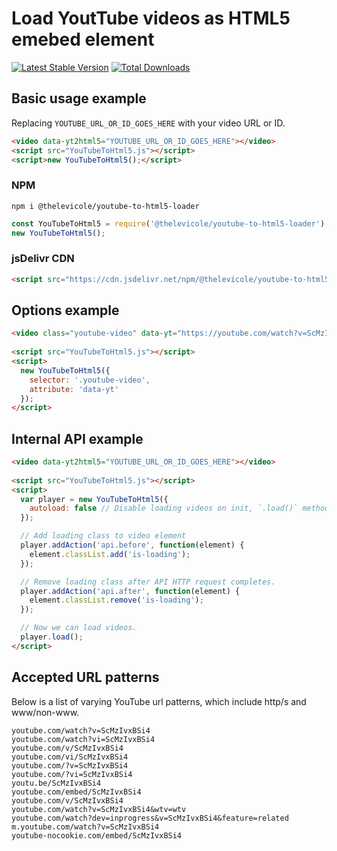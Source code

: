 # Load YoutTube videos as HTML5 emebed element

[![Latest Stable Version](https://img.shields.io/npm/v/@thelevicole/youtube-to-html5-loader)](https://www.npmjs.com/package/@thelevicole/youtube-to-html5-loader)
[![Total Downloads](https://img.shields.io/npm/dt/@thelevicole/youtube-to-html5-loader)](https://www.npmjs.com/package/@thelevicole/youtube-to-html5-loader)
  
## Basic usage example  
Replacing `YOUTUBE_URL_OR_ID_GOES_HERE` with your video URL or ID.

```html
<video data-yt2html5="YOUTUBE_URL_OR_ID_GOES_HERE"></video>
<script src="YouTubeToHtml5.js"></script>
<script>new YouTubeToHtml5();</script>
```

### NPM

```
npm i @thelevicole/youtube-to-html5-loader
```

```javascript
const YouTubeToHtml5 = require('@thelevicole/youtube-to-html5-loader');
new YouTubeToHtml5();
```

### jsDelivr CDN

```html
<script src="https://cdn.jsdelivr.net/npm/@thelevicole/youtube-to-html5-loader@4.0.0/dist/YouTubeToHtml5.min.js"></script>
```

## Options example

```html
<video class="youtube-video" data-yt="https://youtube.com/watch?v=ScMzIvxBSi4"></video>
    
<script src="YouTubeToHtml5.js"></script>
<script>
  new YouTubeToHtml5({   
    selector: '.youtube-video',
    attribute: 'data-yt'
  });
</script>
```

## Internal API example

```html
<video data-yt2html5="YOUTUBE_URL_OR_ID_GOES_HERE"></video>
    
<script src="YouTubeToHtml5.js"></script>
<script>   
  var player = new YouTubeToHtml5({
    autoload: false // Disable loading videos on init, `.load()` method is required.
  });

  // Add loading class to video element
  player.addAction('api.before', function(element) {   
    element.classList.add('is-loading');
  });

  // Remove loading class after API HTTP request completes.
  player.addAction('api.after', function(element) {
    element.classList.remove('is-loading');
  });

  // Now we can load videos.
  player.load();
</script>
```

## Accepted URL patterns  
Below is a list of varying YouTube url patterns, which include http/s and www/non-www.  

```
youtube.com/watch?v=ScMzIvxBSi4
youtube.com/watch?vi=ScMzIvxBSi4
youtube.com/v/ScMzIvxBSi4
youtube.com/vi/ScMzIvxBSi4
youtube.com/?v=ScMzIvxBSi4
youtube.com/?vi=ScMzIvxBSi4
youtu.be/ScMzIvxBSi4
youtube.com/embed/ScMzIvxBSi4
youtube.com/v/ScMzIvxBSi4
youtube.com/watch?v=ScMzIvxBSi4&wtv=wtv
youtube.com/watch?dev=inprogress&v=ScMzIvxBSi4&feature=related
m.youtube.com/watch?v=ScMzIvxBSi4
youtube-nocookie.com/embed/ScMzIvxBSi4
```
